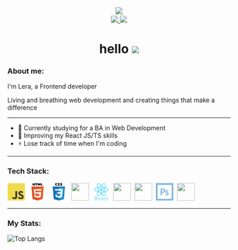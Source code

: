 <div id="header" align="center">
  <img src="https://media.giphy.com/media/M9gbBd9nbDrOTu1Mqx/giphy.gif" width="100"/>
  <div id="badges">
    <a href="https://t.me/den_asmos">
      <img src="https://img.shields.io/badge/Telegram-blue?logo=telegram&logoColor=white&style=for-the-badge"/>
    </a>
    <a href="https://vk.com/id337806786">
      <img src="https://img.shields.io/badge/VK-blue?logo=vk&logoColor=white&style=for-the-badge"/>
    </a>
  </div>
  <h1>
    hello
    <img src="https://media.giphy.com/media/hvRJCLFzcasrR4ia7z/giphy.gif" width="30px"/>  
  </h1>
</div>

### About me:
<p>I'm Lera, a Frontend developer</p>
<p>Living and breathing web development and creating things that make a difference</p>

---
- :telescope: Currently studying for a BA in Web Development
- :seedling: Improving my React JS/TS skills
- :zap: Lose track of time when I'm coding
---
### Tech Stack:
<div> 
  <img src="https://raw.githubusercontent.com/devicons/devicon/master/icons/javascript/javascript-original.svg" width="40" height="40"/>&nbsp; 
  <img src="https://raw.githubusercontent.com/devicons/devicon/master/icons/html5/html5-original-wordmark.svg" width="40" height="40"/>&nbsp; 
  <img src="https://raw.githubusercontent.com/devicons/devicon/master/icons/css3/css3-original-wordmark.svg" width="40" height="40"/>&nbsp; 
  <img src="https://www.vectorlogo.zone/logos/tailwindcss/tailwindcss-icon.svg" width="40" height="40"/>&nbsp; 
  <img src="https://raw.githubusercontent.com/devicons/devicon/master/icons/react/react-original-wordmark.svg" width="40" height="40"/>&nbsp; 
  <img src="https://www.vectorlogo.zone/logos/git-scm/git-scm-icon.svg" width="40" height="40"/>&nbsp; 
  <img src="https://www.vectorlogo.zone/logos/figma/figma-icon.svg" width="40" height="40"/>&nbsp; 
  <img src="https://raw.githubusercontent.com/devicons/devicon/master/icons/photoshop/photoshop-line.svg" width="40" height="40"/>&nbsp;
  <img src="https://www.vectorlogo.zone/logos/js_webpack/js_webpack-icon.svg" width="40" height="40"/>&nbsp;
</div>

---
### My Stats:
![Top Langs](https://github-readme-stats.vercel.app/api/top-langs/?username=den-asmos&layout=compact&theme=vision-friendly-dark)
